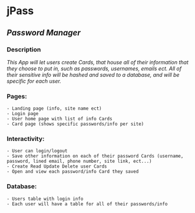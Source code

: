 #   **jPass** 
##  *Password Manager*

### **Description**
*This App will let users create Cards, that house all of their information that they choose to put in, such as passwords, usernames, emails ect. All of their sensitive info will be hashed and saved to a database, and will be specific for each user.*

### **Pages:**
    - Landing page (info, site name ect)
    - Login page
    - User home page with list of info Cards
    - Card page (shows specific passwords/info per site)

### **Interactivity:**
    - User can login/logout
    - Save other information on each of their password Cards (username, password, lined email, phone number, site link, ect...)
    - Create Read Update Delete user Cards
    - Open and view each password/info Card they saved

### **Database:**
    - Users table with login info
    - Each user will have a table for all of their passwords/info

